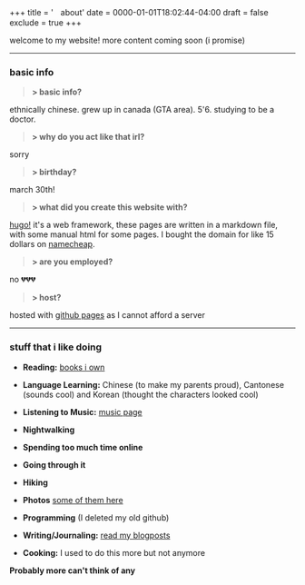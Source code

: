 +++
title = 'ㅤabout'
date = 0000-01-01T18:02:44-04:00
draft = false
exclude = true
+++


welcome to my website! more content coming soon (i promise)

____

### basic info

> __\> basic info?__

ethnically chinese. grew up in canada (GTA area). 5'6. studying to be a doctor.

> __\> why do you act like that irl?__

sorry

> __\> birthday?__

march 30th!

> __\> what did you create this website with?__

[hugo!](https://gohugo.io/) it's a web framework, these pages are written in a markdown file, with some manual html for some pages. I bought the domain for like 15 dollars on [namecheap](https://www.namecheap.com).

> __\> are you employed?__

no 💔💔💔

> __\> host?__

hosted with [github pages](https://pages.github.com/) as I cannot afford a server

____

### stuff that i like doing

- **Reading:** [books i own](/books) 
  
- **Language Learning:** Chinese (to make my parents proud), Cantonese (sounds cool) and Korean (thought the characters looked cool)
- **Listening to Music:** [music page](/music)
  
- **Nightwalking**

- **Spending too much time online**
  
- **Going through it**

- **Hiking**
  
- **Photos** [some of them here](/mine)
  
- **Programming** (I deleted my old github)
  
- **Writing/Journaling:** [read my blogposts](/journal)
  
- **Cooking:** I used to do this more but not anymore


**Probably more can't think of any**